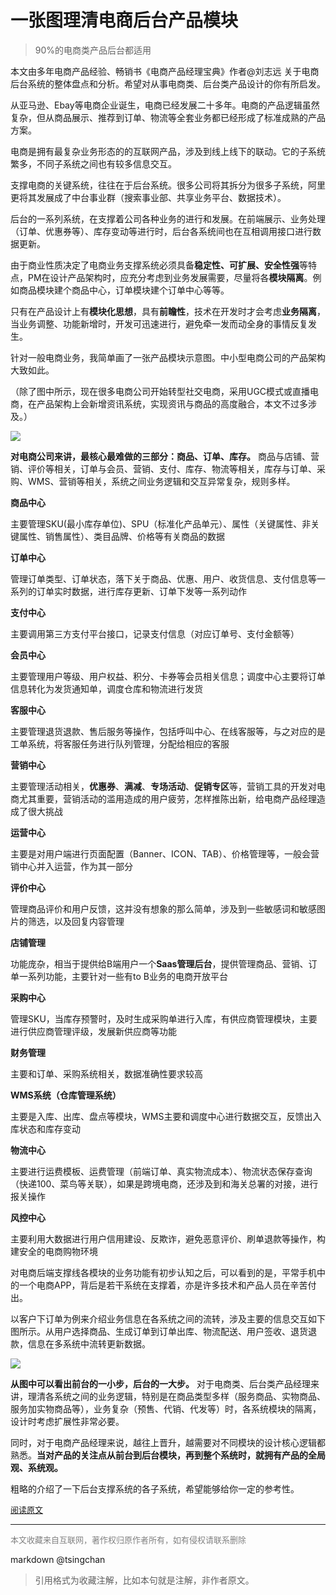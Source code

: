 一张图理清电商后台产品模块
=====
> 90%的电商类产品后台都适用

  
本文由多年电商产品经验、畅销书《电商产品经理宝典》作者@刘志远 关于电商后台系统的整体盘点和分析。希望对从事电商类、后台类产品设计的你有所启发。



从亚马逊、Ebay等电商企业诞生，电商已经发展二十多年。电商的产品逻辑虽然复杂，但从商品展示、推荐到订单、物流等全套业务都已经形成了标准成熟的产品方案。



电商是拥有最复杂业务形态的的互联网产品，涉及到线上线下的联动。它的子系统繁多，不同子系统之间也有较多信息交互。



支撑电商的关键系统，往往在于后台系统。很多公司将其拆分为很多子系统，阿里更将其发展成了中台事业群（搜索事业部、共享业务平台、数据技术）。



后台的一系列系统，在支撑着公司各种业务的进行和发展。在前端展示、业务处理（订单、优惠券等）、库存变动等进行时，后台各系统间也在互相调用接口进行数据更新。



由于商业性质决定了电商业务支撑系统必须具备**稳定性、可扩展、安全性强**等特点，PM在设计产品架构时，应充分考虑到业务发展需要，尽量将各**模块隔离**。例如商品模块建个商品中心，订单模块建个订单中心等等。



只有在产品设计上有**模块化思想**，具有**前瞻性**，技术在开发时才会考虑**业务隔离**，当业务调整、功能新增时，开发可迅速进行，避免牵一发而动全身的事情反复发生。


针对一般电商业务，我简单画了一张产品模块示意图。中小型电商公司的产品架构大致如此。


（除了图中所示，现在很多电商公司开始转型社交电商，采用UGC模式或直播电商，在产品架构上会新增资讯系统，实现资讯与商品的高度融合，本文不过多涉及。）



![](https://mmbiz.qpic.cn/mmbiz_png/icHOSb47jqpV5Wa9Ufria6xCLB7wQUfkGKdO1lr8UD8f4SAByI8Vfejy7ibGdOj5Kfib88sb1U4UibEUU6ibhpibh9ic0w/640?wx_fmt=png)



**对电商公司来讲，最核心最难做的三部分：商品、订单、库存。** 商品与店铺、营销、评价等相关，订单与会员、营销、支付、库存、物流等相关，库存与订单、采购、WMS、营销等相关，系统之间业务逻辑和交互异常复杂，规则多样。



**商品中心**

主要管理SKU(最小库存单位)、SPU（标准化产品单元）、属性（关键属性、非关键属性、销售属性）、类目品牌、价格等有关商品的数据



**订单中心**

管理订单类型、订单状态，落下关于商品、优惠、用户、收货信息、支付信息等一系列的订单实时数据，进行库存更新、订单下发等一系列动作



**支付中心**

主要调用第三方支付平台接口，记录支付信息（对应订单号、支付金额等）



**会员中心**

主要管理用户等级、用户权益、积分、卡券等会员相关信息；调度中心主要将订单信息转化为发货通知单，调度仓库和物流进行发货



**客服中心**

主要管理退货退款、售后服务等操作，包括呼叫中心、在线客服等，与之对应的是工单系统，将客服任务进行队列管理，分配给相应的客服



**营销中心**

主要管理活动相关，**优惠券**、**满减**、**专场活动**、**促销专区**等，营销工具的开发对电商尤其重要，营销活动的滥用造成的用户疲劳，怎样推陈出新，给电商产品经理造成了很大挑战



**运营中心**

主要是对用户端进行页面配置（Banner、ICON、TAB）、价格管理等，一般会营销中心并入运营，作为其一部分



**评价中心**

管理商品评价和用户反馈，这并没有想象的那么简单，涉及到一些敏感词和敏感图片的筛选，以及回复内容管理



**店铺管理**

功能庞杂，相当于提供给B端用户一个**Saas管理后台**，提供管理商品、营销、订单一系列功能，主要针对一些有to B业务的电商开放平台



**采购中心**

管理SKU，当库存预警时，及时生成采购单进行入库，有供应商管理模块，主要进行供应商管理评级，发展新供应商等功能



**财务管理**

主要和订单、采购系统相关，数据准确性要求较高



**WMS系统（仓库管理系统）**

主要是入库、出库、盘点等模块，WMS主要和调度中心进行数据交互，反馈出入库状态和库存变动



**物流中心**

主要进行运费模板、运费管理（前端订单、真实物流成本）、物流状态保存查询（快递100、菜鸟等关联），如果是跨境电商，还涉及到和海关总署的对接，进行报关操作



**风控中心**

主要利用大数据进行用户信用建设、反欺诈，避免恶意评价、刷单退款等操作，构建安全的电商购物环境



对电商后端支撑线各模块的业务功能有初步认知之后，可以看到的是，平常手机中的一个电商APP，背后是若干系统在支撑着，亦是许多技术和产品人员在辛苦付出。



以客户下订单为例来介绍业务信息在各系统之间的流转，涉及主要的信息交互如下图所示。从用户选择商品、生成订单到订单出库、物流配送、用户签收、退货退款，信息在多系统中流转更新数据。



![](https://mmbiz.qpic.cn/mmbiz_png/icHOSb47jqpV5Wa9Ufria6xCLB7wQUfkGKlJHRusM0JYRaRlO6mXncEl41qDeoMVscvEty4ibU0qRRZb19lCBId7g/640?wx_fmt=png)



**从图中可以看出前台的一小步，后台的一大步。** 对于电商类、后台类产品经理来讲，理清各系统之间的业务逻辑，特别是在商品类型多样（服务商品、实物商品、服务加实物商品等），业务复杂（预售、代销、代发等）时，各系统模块的隔离，设计时考虑扩展性非常必要。



同时，对于电商产品经理来说，越往上晋升，越需要对不同模块的设计核心逻辑都熟悉。**当对产品的关注点从前台到后台模块，再到整个系统时，就拥有产品的全局观、系统观。**



粗略的介绍了一下后台支撑系统的各子系统，希望能够给你一定的参考性。



<font size=2 color=grey>[阅读原文](https://mp.weixin.qq.com/s?__biz=MjM5OTEwNjI2MA==&mid=2651741633&idx=2&sn=bfaef9e2e411d7e1740b44f721f9c54a&chksm=bd3a7e7a8a4df76cb1ba9f1bcfdcff092583e445561b9595c6db5b83d37dced1b7c8159d588a&mpshare=1&scene=24&srcid=1209SuwMvvyhiWGSeltyrI4t#rd)</font>


----
<font size=2 color='grey'>本文收藏来自互联网，著作权归原作者所有，如有侵权请联系删除</font>

markdown @tsingchan 

> 引用格式为收藏注解，比如本句就是注解，非作者原文。
